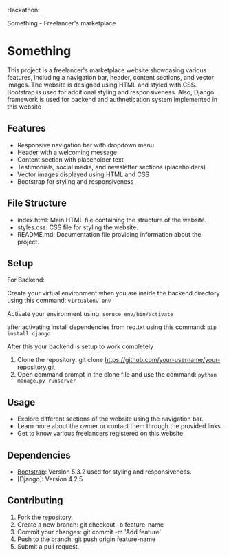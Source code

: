 Hackathon:

Something - Freelancer's marketplace




# Something

This project is a freelancer's marketplace website showcasing various features, including a navigation bar, header, content sections, and vector images. The website is designed using HTML and styled with CSS. Bootstrap is used for additional styling and responsiveness.
Also, Django framework is used for backend and authnetication system implemented in this website

## Features
- Responsive navigation bar with dropdown menu
- Header with a welcoming message
- Content section with placeholder text
- Testimonials, social media, and newsletter sections (placeholders)
- Vector images displayed using HTML and CSS
- Bootstrap for styling and responsiveness

## File Structure
- index.html: Main HTML file containing the structure of the website.
- styles.css: CSS file for styling the website.
- README.md: Documentation file providing information about the project.

## Setup

For Backend:
   
Create your virtual environment when you are inside the backend directory using this command:
    ``` virtualenv env ```
    
Activate your environment using:
    ``` soruce env/bin/activate ```
    
after activating install dependencies from req.txt using this command:
    ``` pip install django ```

After this your backend is setup to work completely

1. Clone the repository: git clone https://github.com/your-username/your-repository.git
2. Open command prompt in the clone file and use the command:
```python manage.py runserver```

## Usage
- Explore different sections of the website using the navigation bar.
- Learn more about the owner or contact them through the provided links.
- Get to know various freelancers registered on this website

## Dependencies
- [Bootstrap](https://getbootstrap.com/): Version 5.3.2 used for styling and responsiveness.
- [Django]: Version 4.2.5

## Contributing
1. Fork the repository.
2. Create a new branch: git checkout -b feature-name
3. Commit your changes: git commit -m 'Add feature'
4. Push to the branch: git push origin feature-name
5. Submit a pull request.
